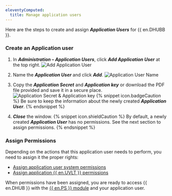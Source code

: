 ```yaml
---
eleventyComputed:
  title: Manage application users
---
```

Here are the steps to create and assign ***Application Users*** for {{ en.DHUBB }}.  

### Create an Application user 

1. In ***Administration – Application Users***, click ***Add Application User*** at the top right. 
![Add Application User](https://webdevolutions.azureedge.net/docs/en/hub/Hub2180.png)
1. Name the ***Application User*** and click ***Add***. 
![Application User Name](https://webdevolutions.azureedge.net/docs/en/hub/Hub4057.png)
1. Copy the ***Application Secret*** and ***Application key*** or download the PDF file provided and save it in a secure place. 
![Application Secret & Application key](https://webdevolutions.azureedge.net/docs/en/hub/Hub4058.png)
{% snippet icon.badgeCaution %} 
Be sure to keep the information about the newly created ***Application User***. 
{% endsnippet %}
 
4. ***Close*** the window. 
{% snippet icon.shieldCaution %} 
By default, a newly created ***Application User*** has no permissions. See the next section to assign permissions. 
{% endsnippet %}
 
### Assign Permissions 

Depending on the actions that this application user needs to perform, you need to assign it the proper rights:  

* [Assign application user system permissions](/hub/web-interface/administration/configuration-security/system-permissions/) 
* [Assign application {{ en.UVLT }} permissions](/hub/web-interface/administration/management/vaults/create-manage-vaults/)  

When permissions have been assigned, you are ready to access {{ en.DHUB }} with the [{{ en.PS }} module](/hub/powershell-module/) and your application user. 

